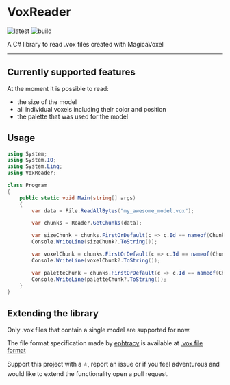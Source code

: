 # VoxReader

![latest](https://img.shields.io/nuget/v/VoxReader)
![build](https://img.shields.io/appveyor/ci/sandrofigo/voxreader)

A C# library to read .vox files created with MagicaVoxel

---

## Currently supported features

At the moment it is possible to read:
- the size of the model
- all individual voxels including their color and position
- the palette that was used for the model

## Usage

```csharp
using System;
using System.IO;
using System.Linq;
using VoxReader;

class Program
{
    public static void Main(string[] args)
    {
        var data = File.ReadAllBytes("my_awesome_model.vox");

        var chunks = Reader.GetChunks(data);

        var sizeChunk = chunks.FirstOrDefault(c => c.Id == nameof(ChunkType.SIZE)) as SizeChunk;
        Console.WriteLine(sizeChunk?.ToString());

        var voxelChunk = chunks.FirstOrDefault(c => c.Id == nameof(ChunkType.XYZI)) as VoxelChunk;
        Console.WriteLine(voxelChunk?.ToString());

        var paletteChunk = chunks.FirstOrDefault(c => c.Id == nameof(ChunkType.RGBA)) as PaletteChunk;
        Console.WriteLine(paletteChunk?.ToString());
    }
}
```

## Extending the library

Only .vox files that contain a single model are supported for now.

The file format specification made by [ephtracy](https://github.com/ephtracy) is available at [.vox file format](https://github.com/ephtracy/voxel-model/blob/master/MagicaVoxel-file-format-vox.txt)

Support this project with a ⭐️, report an issue or if you feel adventurous and would like to extend the functionality open a pull request.
